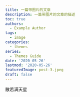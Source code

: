 ```yaml
---
title: 一篇带图片的文章
description: 一篇带图片的文章的描述
toc: true
authors:
  - Example Author
tags:
  - image
categories:
  - themes
series:
  - Themes Guide
date: '2020-05-26'
lastmod: '2020-05-26'
featuredImage: post-3.jpeg
draft: false
---
```


散若满天星

<!--more-->

